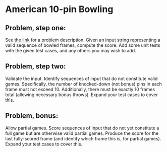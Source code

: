 # American 10-pin Bowling

## Problem, step one:
See [the link](http://codingdojo.org/kata/Bowling/) for a problem description.  Given an input string representing a valid sequence of bowled frames, compute the score.  Add some unit tests with the given test cases, and any others you may wish to add.

## Problem, step two:
Validate the input.  Identify sequences of input that do not constitute valid games.  Specifically, the number of knocked-down (not bonus) pins in each frame must not exceed 10.  Additionally, there must be exactly 10 frames total (allowing necessary bonus throws).  Expand your test cases to cover this.

## Problem, bonus:
Allow partial games.  Score sequences of input that do not yet constitute a full game but are otherwise valid partial games.  Produce the score for the last fully-scored frame (and identify which frame this is, for partial games).  Expand your test cases to cover this.
